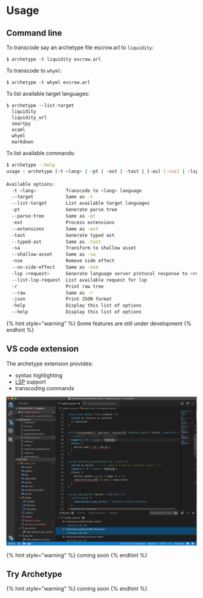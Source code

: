 # Usage

## Command line

To transcode say an archetype file escrow.arl to `liquidity`:

```text
$ archetype -t liquidity escrow.arl
```

To transcode to `whyml`:

```text
$ archetype -t whyml escrow.arl
```

To list available target languages:

```text
$ archetype --list-target
  liquidity
  liquidity_url
  smartpy
  ocaml
  whyml
  markdown
```

To list available commands:

```bash
$ archetype --help
usage : archetype [-t <lang> | -pt | -ext | -tast | [-as] [-nse] | -lsp <request>] [-r | -json] <file>

Available options:
  -t <lang>           Transcode to <lang> language
  --target            Same as -t
  --list-target       List available target languages
  -pt                 Generate parse tree
  --parse-tree        Same as -pt
  -ext                Process extensions
  --extensions        Same as -ext
  -tast               Generate typed ast
  --typed-ast         Same as -tast
  -sa                 Transform to shallow asset
  --shallow-asset     Same as -sa
  -nse                Remove side effect
  --no-side-effect    Same as -nse
  -lsp <request>      Generate language server protocol response to <resquest>
  --list-lsp-request  List available request for lsp
  -r                  Print raw tree
  --raw               Same as -r
  -json               Print JSON format
  -help               Display this list of options
  --help              Display this list of options

```

{% hint style="warning" %}
 Some features are still under development
{% endhint %}

## VS code extension

The archetype extension provides:

* syntax highlighting
* [LSP](https://microsoft.github.io/language-server-protocol/) support
* transcoding commands

![](.gitbook/assets/screenshot-2019-08-04-at-14.59.59.png)

{% hint style="warning" %}
coming soon
{% endhint %}

## Try Archetype

{% hint style="warning" %}
coming soon
{% endhint %}


